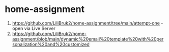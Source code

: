 # home-assignment



1. https://github.com/LiliBruk2/home-assignment/tree/main/attempt-one - open via Live Server
2. https://github.com/LiliBruk2/home-assignment/blob/main/dynamic%20email%20template%20with%20personalization%20and%20customized
